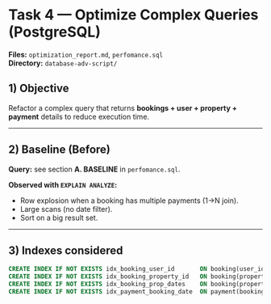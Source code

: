 # Task 4 — Optimize Complex Queries (PostgreSQL)

**Files:** `optimization_report.md`, `perfomance.sql`  
**Directory:** `database-adv-script/`

## 1) Objective
Refactor a complex query that returns **bookings + user + property + payment** details to reduce execution time.

---

## 2) Baseline (Before)
**Query:** see section **A. BASELINE** in `perfomance.sql`.

**Observed with `EXPLAIN ANALYZE`:**
- Row explosion when a booking has multiple payments (1→N join).
- Large scans (no date filter).
- Sort on a big result set.

---

## 3) Indexes considered
```sql
CREATE INDEX IF NOT EXISTS idx_booking_user_id       ON booking(user_id);
CREATE INDEX IF NOT EXISTS idx_booking_property_id   ON booking(property_id);
CREATE INDEX IF NOT EXISTS idx_booking_prop_dates    ON booking(property_id, start_date, end_date);
CREATE INDEX IF NOT EXISTS idx_payment_booking_date  ON payment(booking_id, payment_date DESC);

